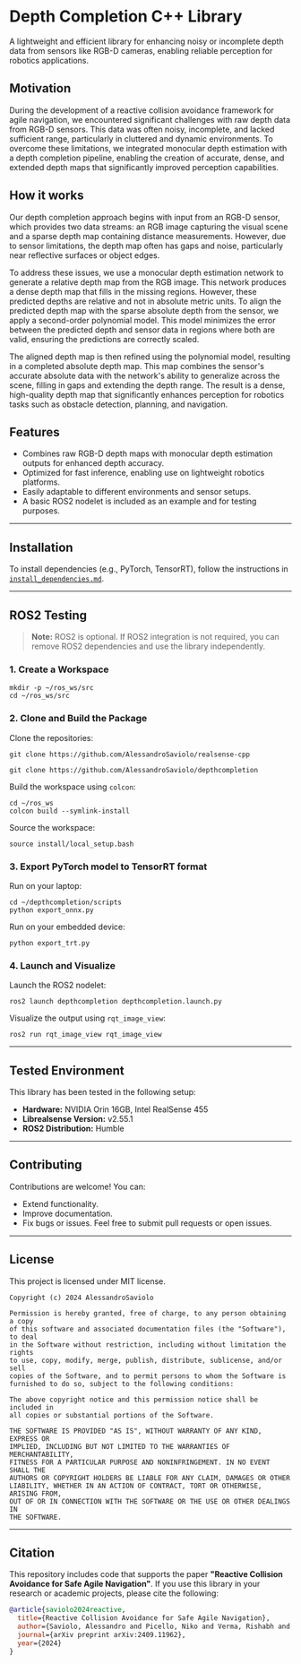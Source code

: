 # Depth Completion C++ Library

A lightweight and efficient library for enhancing noisy or incomplete depth data from sensors like RGB-D cameras, enabling reliable perception for robotics applications.

## Motivation

During the development of a reactive collision avoidance framework for agile navigation, we encountered significant challenges with raw depth data from RGB-D sensors. This data was often noisy, incomplete, and lacked sufficient range, particularly in cluttered and dynamic environments. To overcome these limitations, we integrated monocular depth estimation with a depth completion pipeline, enabling the creation of accurate, dense, and extended depth maps that significantly improved perception capabilities.

## How it works

Our depth completion approach begins with input from an RGB-D sensor, which provides two data streams: an RGB image capturing the visual scene and a sparse depth map containing distance measurements. However, due to sensor limitations, the depth map often has gaps and noise, particularly near reflective surfaces or object edges.

To address these issues, we use a monocular depth estimation network to generate a relative depth map from the RGB image. This network produces a dense depth map that fills in the missing regions. However, these predicted depths are relative and not in absolute metric units. To align the predicted depth map with the sparse absolute depth from the sensor, we apply a second-order polynomial model. This model minimizes the error between the predicted depth and sensor data in regions where both are valid, ensuring the predictions are correctly scaled.

The aligned depth map is then refined using the polynomial model, resulting in a completed absolute depth map. This map combines the sensor's accurate absolute data with the network's ability to generalize across the scene, filling in gaps and extending the depth range. The result is a dense, high-quality depth map that significantly enhances perception for robotics tasks such as obstacle detection, planning, and navigation.

## Features
- Combines raw RGB-D depth maps with monocular depth estimation outputs for enhanced depth accuracy.
- Optimized for fast inference, enabling use on lightweight robotics platforms.
- Easily adaptable to different environments and sensor setups.
- A basic ROS2 nodelet is included as an example and for testing purposes.

---

## Installation

To install dependencies (e.g., PyTorch, TensorRT), follow the instructions in [`install_dependencies.md`](https://github.com/AlessandroSaviolo/depthcompletion/blob/main/install_dependencies.md).

---

## ROS2 Testing
> **Note:** ROS2 is optional. If ROS2 integration is not required, you can remove ROS2 dependencies and use the library independently.

### 1. Create a Workspace
```
mkdir -p ~/ros_ws/src
cd ~/ros_ws/src
```

### 2. Clone and Build the Package
Clone the repositories:
```
git clone https://github.com/AlessandroSaviolo/realsense-cpp
```
```
git clone https://github.com/AlessandroSaviolo/depthcompletion
```
Build the workspace using `colcon`:
```
cd ~/ros_ws
colcon build --symlink-install
```
Source the workspace:
```
source install/local_setup.bash
```

### 3. Export PyTorch model to TensorRT format
Run on your laptop:
```
cd ~/depthcompletion/scripts
python export_onnx.py
```
Run on your embedded device:
```
python export_trt.py
```

### 4. Launch and Visualize
Launch the ROS2 nodelet:
```
ros2 launch depthcompletion depthcompletion.launch.py
```
Visualize the output using `rqt_image_view`:
```
ros2 run rqt_image_view rqt_image_view
```

---

## Tested Environment
This library has been tested in the following setup:
- **Hardware:** NVIDIA Orin 16GB, Intel RealSense 455
- **Librealsense Version:** v2.55.1
- **ROS2 Distribution:** Humble

---

## Contributing
Contributions are welcome! You can:
- Extend functionality.
- Improve documentation.
- Fix bugs or issues.
Feel free to submit pull requests or open issues.

---

## License
This project is licensed under MIT license.

```license
Copyright (c) 2024 AlessandroSaviolo

Permission is hereby granted, free of charge, to any person obtaining a copy
of this software and associated documentation files (the "Software"), to deal
in the Software without restriction, including without limitation the rights
to use, copy, modify, merge, publish, distribute, sublicense, and/or sell
copies of the Software, and to permit persons to whom the Software is
furnished to do so, subject to the following conditions:

The above copyright notice and this permission notice shall be included in
all copies or substantial portions of the Software.

THE SOFTWARE IS PROVIDED "AS IS", WITHOUT WARRANTY OF ANY KIND, EXPRESS OR
IMPLIED, INCLUDING BUT NOT LIMITED TO THE WARRANTIES OF MERCHANTABILITY,
FITNESS FOR A PARTICULAR PURPOSE AND NONINFRINGEMENT. IN NO EVENT SHALL THE
AUTHORS OR COPYRIGHT HOLDERS BE LIABLE FOR ANY CLAIM, DAMAGES OR OTHER
LIABILITY, WHETHER IN AN ACTION OF CONTRACT, TORT OR OTHERWISE, ARISING FROM,
OUT OF OR IN CONNECTION WITH THE SOFTWARE OR THE USE OR OTHER DEALINGS IN
THE SOFTWARE.
```

---

## Citation

This repository includes code that supports the paper **"Reactive Collision Avoidance for Safe Agile Navigation"**. 
If you use this library in your research or academic projects, please cite the following:
```bibtex
@article{saviolo2024reactive,
  title={Reactive Collision Avoidance for Safe Agile Navigation},
  author={Saviolo, Alessandro and Picello, Niko and Verma, Rishabh and Loianno, Giuseppe},
  journal={arXiv preprint arXiv:2409.11962},
  year={2024}
}
```
